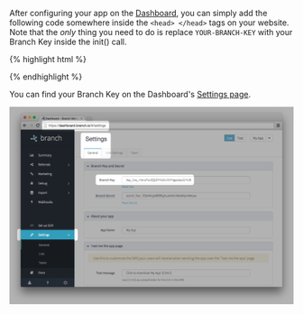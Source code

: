 
After configuring your app on the [Dashboard](https://dashboard.branch.io), you can simply add the following code somewhere inside the `<head> </head>` tags on your website. Note that the *only* thing you need to do is replace `YOUR-BRANCH-KEY` with your Branch Key inside the init() call.

{% highlight html %}
<script type="text/javascript">
(function(b,r,a,n,c,h,_,s,d,k){if(!b[n]||!b[n]._q){for(;s<_.length;)c(h,_[s++]);d=r.createElement(a);d.async=1;d.src="https://cdn.branch.io/branch-v1.4.1.min.js";k=r.getElementsByTagName(a)[0];k.parentNode.insertBefore(d,k);b[n]=h}})(window,document,"script","branch",function(b,r){b[r]=function(){b._q.push([r,arguments])}},{_q:[],_v:1},"init data setIdentity logout track link sendSMS referrals credits redeem banner closeBanner".split(" "),0);

branch.init('YOUR-BRANCH-KEY');
{% section post_init %}{% endsection %}
</script>
{% endhighlight %}

You can find your Branch Key on the Dashboard's [Settings page](https://dashboard.branch.io/#/settings).

![branch key](/img/ingredients/dashboard_setup/branch_key.png)
